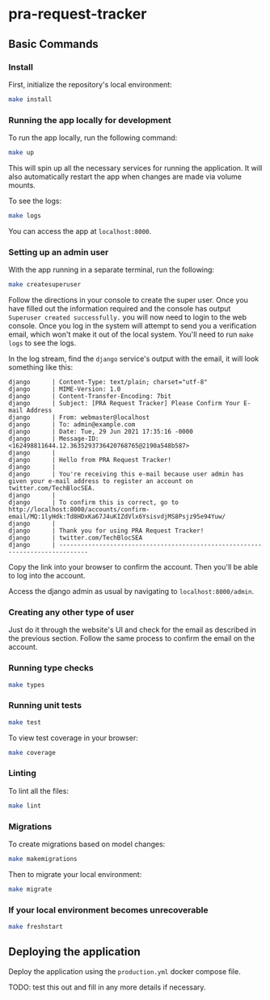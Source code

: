 # pra-request-tracker

## Basic Commands

### Install

First, initialize the repository's local environment:

```bash
make install
```

### Running the app locally for development

To run the app locally, run the following command:

```bash
make up
```

This will spin up all the necessary services for running the application. It will also automatically restart the app when changes are made via volume mounts.

To see the logs:

```bash
make logs
```

You can access the app at `localhost:8000`.

### Setting up an admin user

With the app running in a separate terminal, run the following:

```bash
make createsuperuser
```

Follow the directions in your console to create the super user. Once you have filled out the information required and the console has output `Superuser created successfully.` you will now need to login to the web console. Once you log in the system will attempt to send you a verification email, which won't make it out of the local system. You'll need to run `make logs` to see the logs.

In the log stream, find the `django` service's output with the email, it will look something like this:

```
django      | Content-Type: text/plain; charset="utf-8"
django      | MIME-Version: 1.0
django      | Content-Transfer-Encoding: 7bit
django      | Subject: [PRA Request Tracker] Please Confirm Your E-mail Address
django      | From: webmaster@localhost
django      | To: admin@example.com
django      | Date: Tue, 29 Jun 2021 17:35:16 -0000
django      | Message-ID: <162498811644.12.3635293736420768765@2190a548b587>
django      |
django      | Hello from PRA Request Tracker!
django      |
django      | You're receiving this e-mail because user admin has given your e-mail address to register an account on twitter.com/TechBlocSEA.
django      |
django      | To confirm this is correct, go to http://localhost:8000/accounts/confirm-email/MQ:1lyHdk:Td8HDxKa67J4uKIZdVlx6YsisvdjMS8Psjz95e94Yuw/
django      |
django      | Thank you for using PRA Request Tracker!
django      | twitter.com/TechBlocSEA
django      | ------------------------------------------------------------------------------
```

Copy the link into your browser to confirm the account. Then you'll be able to log into the account.

Access the django admin as usual by navigating to `localhost:8000/admin`.

### Creating any other type of user

Just do it through the website's UI and check for the email as described in the previous section. Follow the same process to confirm the email on the account.

### Running type checks

```bash
make types
```

### Running unit tests

```bash
make test
```

To view test coverage in your browser:

```bash
make coverage
```

### Linting

To lint all the files:

```bash
make lint
```

### Migrations

To create migrations based on model changes:

```bash
make makemigrations
```

Then to migrate your local environment:

```bash
make migrate
```

### If your local environment becomes unrecoverable

```bash
make freshstart
```

## Deploying the application

Deploy the application using the `production.yml` docker compose file.

TODO: test this out and fill in any more details if necessary.
